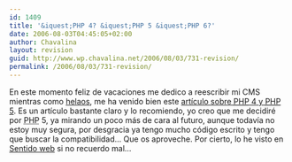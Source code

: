 ```yaml
---
id: 1409
title: '&iquest;PHP 4? &iquest;PHP 5 &iquest;PHP 6?'
date: 2006-08-03T04:45:05+02:00
author: Chavalina
layout: revision
guid: http://www.wp.chavalina.net/2006/08/03/731-revision/
permalink: /2006/08/03/731-revision/
---
```

En este momento feliz de vacaciones me dedico a reescribir mi CMS mientras como <a href="http://haagen-dazs.es/irresistibles/gama/producto.asp?tipo=1&#038;sabor=6&#038;mIzq=2" target="_blank">helaos</a>, me ha venido bien este <a href="http://www.maestrosdelweb.com/editorial/php4y5/" target="_blank">art&iacute;culo sobre <acronym title="Hypertext PreProcessor">PHP</acronym> 4 y <acronym title="Hypertext PreProcessor">PHP</acronym> 5</a>. Es un art&iacute;culo bastante claro y lo recomiendo, yo creo que me decidir&eacute; por <acronym title="Hypertext PreProcessor">PHP</acronym> 5, ya mirando un poco m&aacute;s de cara al futuro, aunque todav&iacute;a no estoy muy segura, por desgracia ya tengo mucho c&oacute;digo escrito y tengo que buscar la compatibilidad&#8230; Que os aproveche. Por cierto, lo he visto en <a href="http://sentidoweb.com/" target="_blank">Sentido web</a> si no recuerdo mal&#8230;